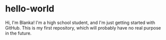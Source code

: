 # hello-world
Hi, I'm Blanka!
I'm a high school student, and I'm just getting started with GitHub.
This is my first repository, which will probably have no real purpose in the future.
